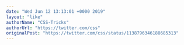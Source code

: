 ```yaml
---
date: "Wed Jun 12 13:13:01 +0000 2019"
layout: "like"
authorName: "CSS-Tricks"
authorUrl: "https://twitter.com/css"
originalPost: "https://twitter.com/css/status/1138796346188685313"
---
```

